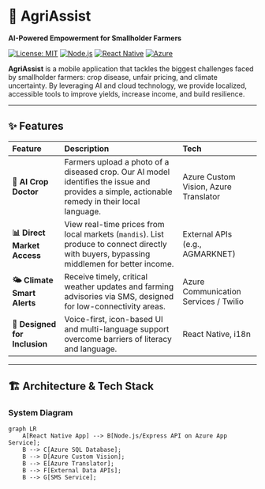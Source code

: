# 🌾 AgriAssist

**AI-Powered Empowerment for Smallholder Farmers**

[![License: MIT](https://img.shields.io/badge/License-MIT-yellow.svg)](https://opensource.org/licenses/MIT)
[![Node.js](https://img.shields.io/badge/Backend-Node.js-green)](https://nodejs.org/)
[![React Native](https://img.shields.io/badge/Frontend-React_Native-61dafb)](https://reactnative.dev/)
[![Azure](https://img.shields.io/badge/Cloud-Azure-0078D4)](https://azure.microsoft.com/)

**AgriAssist** is a mobile application that tackles the biggest challenges faced by smallholder farmers: crop disease, unfair pricing, and climate uncertainty. By leveraging AI and cloud technology, we provide localized, accessible tools to improve yields, increase income, and build resilience.

---

## ✨ Features

| Feature | Description | Tech |
| :--- | :--- | :--- |
| **🤖 AI Crop Doctor** | Farmers upload a photo of a diseased crop. Our AI model identifies the issue and provides a simple, actionable remedy in their local language. | Azure Custom Vision, Azure Translator |
| **📊 Direct Market Access** | View real-time prices from local markets (`mandis`). List produce to connect directly with buyers, bypassing middlemen for better income. | External APIs (e.g., AGMARKNET) |
| **🌤️ Climate Smart Alerts** | Receive timely, critical weather updates and farming advisories via SMS, designed for low-connectivity areas. | Azure Communication Services / Twilio |
| **🎯 Designed for Inclusion** | Voice-first, icon-based UI and multi-language support overcome barriers of literacy and language. | React Native, i18n |

---

## 🏗️ Architecture & Tech Stack

### System Diagram

```mermaid
graph LR
    A[React Native App] --> B[Node.js/Express API on Azure App Service];
    B --> C[Azure SQL Database];
    B --> D[Azure Custom Vision];
    B --> E[Azure Translator];
    B --> F[External Data APIs];
    B --> G[SMS Service];


